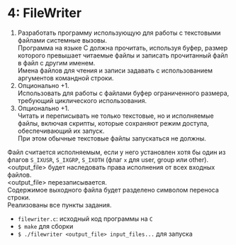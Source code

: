 # 4: FileWriter

1. Разработать программу использующую для работы с текстовыми
файлами системные вызовы.  
Программа на языке C должна прочитать, используя буфер, размер которого превышает читаемые файлы и записать прочитанный файл в файл с другим именем.  
Имена файлов для чтения и записи задавать с использованием
аргументов командной строки.
2. Опционально +1.   
Использовать для работы с файлами буфер ограниченного размера, требующий циклического использования.
3. Опционально +1.   
Читать и переписывать не только текстовые, но и исполняемые файлы, включая скрипты, которые сохраняют режим доступа, обеспечивающий их запуск.  
При этом обычные текстовые файлы запускаться не должны.  

Файл считается исполняемым, если у него установлен хотя бы один из флагов `S_IXUSR`, `S_IXGRP`, `S_IXOTH` (флаг `x` для user, group или other).  
\<output_file\> будет наследовать права исполнения от всех входных файлов.   
\<output_file\> перезаписывается.  
Содержимое выходного файла будет разделено символом переноса строки.  
Реализованы все пункты задания.  

- `filewriter.c`: исходный код программы на `C`
- `$ make` для сборки
- `$ ./filewriter <output_file> input_files...` для запуска